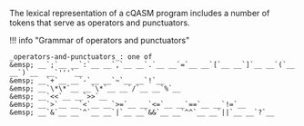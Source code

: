 The lexical representation of a cQASM program includes a number of tokens that serve as operators and punctuators.


!!! info "Grammar of operators and punctuators" 

    _operators-and-punctuators_: one of  
    &emsp; __`;`__ __`:`__ __`,`__ __`.`__ __`=`__ __`[`__ __`]`__ __`(`__ __`)`__  __`'''`__  
    &emsp; __`+`__ __`-`__ __`~`__ __`!`__  
    &emsp; __`\*\*`__ __`\*`__ __`/`__ __`%`__  
    &emsp; __`<<`__ __`>>`__  
    &emsp; __`>`__ __`<`__ __`>=`__ __`<=`__ __`==`__ __`!=`__  
    &emsp; __`&`__ __`^`__ __`|`__ __`&&`__ __`^^`__ __`||`__ __`?`__